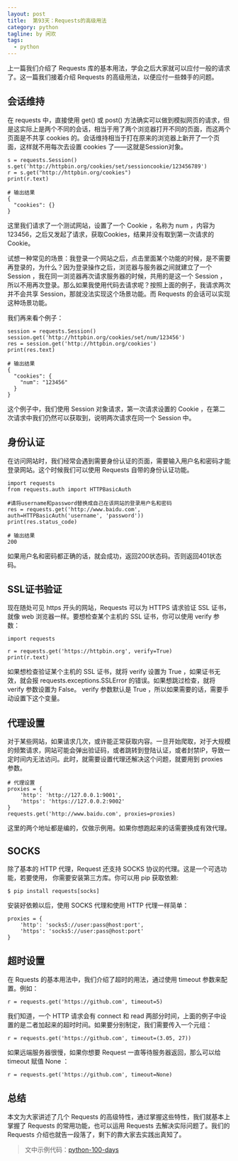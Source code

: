 ```yaml
---
layout: post
title:  第93天：Requests的高级用法
category: python
tagline: by 闲欢
tags: 
  - python
---
```


上一篇我们介绍了 Requests 库的基本用法，学会之后大家就可以应付一般的请求了。这一篇我们接着介绍 Requests 的高级用法，以便应付一些棘手的问题。
<!--more-->


## 会话维持

在 requests 中，直接使用 get() 或 post() 方法确实可以做到模拟网页的请求，但是这实际上是两个不同的会话，相当于用了两个浏览器打开不同的页面，而这两个页面是不共享 cookies 的。会话维持相当于打在原来的浏览器上新开了一个页面，这样就不用每次去设置 cookies 了——这就是Session对象。

```
s = requests.Session()
s.get('http://httpbin.org/cookies/set/sessioncookie/123456789')
r = s.get("http://httpbin.org/cookies")
print(r.text)

# 输出结果
{
  "cookies": {}
}
```

这里我们请求了一个测试网站，设置了一个 Cookie ，名称为 num ，内容为123456，之后又发起了请求，获取Cookies，结果并没有取到第一次请求的 Cookie。

试想一种常见的场景：我登录一个网站之后，点击里面某个功能的时候，是不需要再登录的，为什么？因为登录操作之后，浏览器与服务器之间就建立了一个 Session ，我在同一浏览器再次请求服务器的时候，共用的是这一个 Session ，所以不用再次登录。那么如果我使用代码去请求呢？按照上面的例子，我请求两次并不会共享 Session，那就没法实现这个场景功能。而 Requests 的会话可以实现这种场景功能。

我们再来看个例子：

```
session = requests.Session()
session.get('http://httpbin.org/cookies/set/num/123456')
res = session.get('http://httpbin.org/cookies')
print(res.text)

# 输出结果
{
  "cookies": {
    "num": "123456"
  }
}
```

这个例子中，我们使用 Session 对象请求，第一次请求设置的 Cookie ，在第二次请求中我们仍然可以获取到，说明两次请求在同一个 Session 中。

## 身份认证

在访问网站时，我们经常会遇到需要身份认证的页面，需要输入用户名和密码才能登录网站。这个时候我们可以使用 Requests 自带的身份认证功能。

```
import requests
from requests.auth import HTTPBasicAuth

#请将username和password替换成自己在该网站的登录用户名和密码
res = requests.get('http://www.baidu.com', auth=HTTPBasicAuth('username', 'password'))
print(res.status_code)

# 输出结果
200
```

如果用户名和密码都正确的话，就会成功，返回200状态码。否则返回401状态码。

## SSL证书验证

现在随处可见 https 开头的网站，Requests 可以为 HTTPS 请求验证 SSL 证书，就像 web 浏览器一样。要想检查某个主机的 SSL 证书，你可以使用 verify 参数：

```
import requests

r = requests.get('https://httpbin.org', verify=True)
print(r.text)
```

如果想检查验证某个主机的 SSL 证书，就将 verify 设置为 True ，如果证书无效，就会报 requests.exceptions.SSLError 的错误。如果想跳过检查，就将 verify 参数设置为 False。 verify 参数默认是 True ，所以如果需要的话，需要手动设置下这个变量。

## 代理设置

对于某些网站，如果请求几次，或许能正常获取内容。一旦开始爬取，对于大规模的频繁请求，网站可能会弹出验证码，或者跳转到登陆认证，或者封禁IP，导致一定时间内无法访问。此时，就需要设置代理还解决这个问题，就要用到 proxies 参数。

```
# 代理设置
proxies = {
    'http': 'http://127.0.0.1:9001',
    'https': 'https://127.0.0.2:9002'
}
requests.get('http://www.baidu.com', proxies=proxies)

```

这里的两个地址都是编的，仅做示例用。如果你想跑起来的话需要换成有效代理。

## SOCKS

除了基本的 HTTP 代理，Request 还支持 SOCKS 协议的代理。这是一个可选功能，若要使用， 你需要安装第三方库。你可以用 pip 获取依赖:

```
$ pip install requests[socks]
```

安装好依赖以后，使用 SOCKS 代理和使用 HTTP 代理一样简单：

```
proxies = {
    'http': 'socks5://user:pass@host:port',
    'https': 'socks5://user:pass@host:port'
}
```

## 超时设置

在 Rquests 的基本用法中，我们介绍了超时的用法，通过使用 timeout 参数来配置。例如：

```
r = requests.get('https://github.com', timeout=5)
```

我们知道，一个 HTTP 请求会有 connect 和 read 两部分时间，上面的例子中设置的是二者加起来的超时时间。如果要分别制定，我们需要传入一个元组：

```
r = requests.get('https://github.com', timeout=(3.05, 27))
```

如果远端服务器很慢，如果你想要 Request 一直等待服务器返回，那么可以给 timeout 赋值 None ：

```
r = requests.get('https://github.com', timeout=None)
```

## 总结

本文为大家讲述了几个 Requests 的高级特性，通过掌握这些特性，我们就基本上掌握了 Requests 的常用功能，也可以运用 Requests 去解决实际问题了。我们的 Requests 介绍也就告一段落了，剩下的靠大家去实践出真知了。

> 文中示例代码：[python-100-days](https://github.com/JustDoPython/python-100-day)